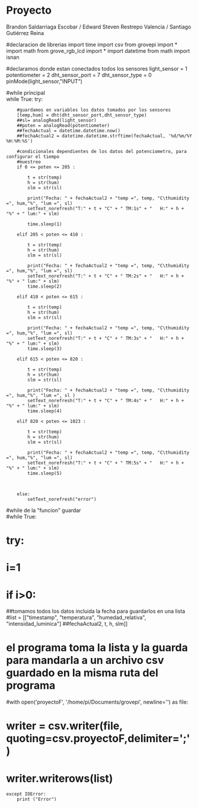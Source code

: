 # Proyecto
Brandon Saldarriaga Escobar / Edward Steven Restrepo Valencia / Santiago Gutiérrez Reina

#declaracion de librerias
import time
import csv
from grovepi import *  
import math
from grove_rgb_lcd import *
import datetime
from math import isnan

#declaramos donde estan conectados todos los sensores
light_sensor = 1
potentiometer = 2
dht_sensor_port = 7
dht_sensor_type = 0
pinMode(light_sensor,"INPUT")

#while principal        
while True:
    try:
        
        #guardamos en variables los datos tomados por los sensores          
        [temp,hum] = dht(dht_sensor_port,dht_sensor_type)       
        ##sl= analogRead(light_sensor)
        ##poten = analogRead(potentiometer)
        ##fechaActual = datetime.datetime.now()
        ##fechaActual2 = datetime.datetime.strftime(fechaActual, '%d/%m/%Y %H:%M:%S')

        #condicionales dependientes de los datos del potenciometro, para configurar el tiempo
        #muestreo
        if 0 <= poten <= 205 :
        
            t = str(temp)
            h = str(hum)
            slm = str(sl)
        
            print("Fecha: " + fechaActual2 + "temp =", temp, "C\thumidity =", hum,"%", "lum =", sl)
            setText_norefresh("T:" + t + "C" + " TM:1s" + "   H:" + h + "%" + " lum:" + slm)
            
            time.sleep(1)
        
        elif 205 < poten <= 410 :   
        
            t = str(temp)
            h = str(hum)
            slm = str(sl)
        
            print("Fecha: " + fechaActual2 + "temp =", temp, "C\thumidity =", hum,"%", "lum =", sl)
            setText_norefresh("T:" + t + "C" + " TM:2s" + "   H:" + h + "%" + " lum:" + slm)
            time.sleep(2)
        
        elif 410 < poten <= 615 :
        
            t = str(temp)
            h = str(hum)
            slm = str(sl)
        
            print("Fecha: " + fechaActual2 + "temp =", temp, "C\thumidity =", hum,"%", "lum =", sl)
            setText_norefresh("T:" + t + "C" + " TM:3s" + "   H:" + h + "%" + " lum:" + slm)
            time.sleep(3)
        
        elif 615 < poten <= 820 :
        
            t = str(temp)
            h = str(hum)
            slm = str(sl)
        
            print("Fecha: " + fechaActual2 + "temp =", temp, "C\thumidity =", hum,"%", "lum =", sl )
            setText_norefresh("T:" + t + "C" + " TM:4s" + "   H:" + h + "%" + " lum:" + slm)           
            time.sleep(4)
        
        elif 820 < poten <= 1023 :
        
            t = str(temp)
            h = str(hum)
            slm = str(sl)
        
            print("Fecha: " + fechaActual2 + "temp =", temp, "C\thumidity =", hum,"%", "lum =", sl)
            setText_norefresh("T:" + t + "C" + " TM:5s" + "   H:" + h + "%" + " lum:" + slm)            
            time.sleep(5)
        
        
        
        else:
            setText_norefresh("error")
#while de la "funcion" guardar            
#while True:
#    try:
#        i=1
#        if i>0:
##tomamos todos los datos incluida la fecha para guardarlos en una lista
#list = [["timestamp", "temperatura", "humedad_relativa", "intensidad_luminica"]
          ##fechaActual2, t, h, slm]]
# el programa toma la lista y la guarda para mandarla a un archivo csv guardado en la misma ruta del programa
#with open('proyectoF', '/home/pi/Documents/grovepi', newline='') as file:
#    writer = csv.writer(file, quoting=csv.proyectoF,delimiter=';')
#    writer.writerows(list)




    except IOError:
        print ("Error")
